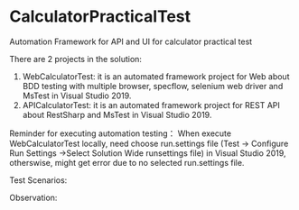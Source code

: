 # CalculatorPracticalTest
Automation Framework for API and UI for calculator practical test

There are 2 projects in the solution:
1. WebCalculatorTest: it is an automated framework project for Web about BDD testing with multiple browser, specflow, selenium web driver and MsTest in Visual Studio 2019. 
2. APICalculatorTest: it is an automated framework project for REST API about RestSharp and MsTest in Visual Studio 2019. 

Reminder for executing automation testing：
When execute WebCalculatorTest locally, need choose run.settings file (Test -> Configure Run Settings ->Select Solution Wide runsettings file) in Visual Studio 2019, otherswise, might get error due to no selected run.settings file.

Test Scenarios:


Observation:
